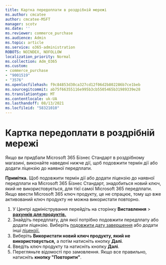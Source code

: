 ```yaml
---
title: Картка передоплати в роздрібній мережі
ms.author: cmcatee
author: cmcatee-MSFT
manager: scotv
ms.date: ''
ms.reviewer: commerce_purchase
ms.audience: Admin
ms.topic: article
ms.service: o365-administration
ROBOTS: NOINDEX, NOFOLLOW
localization_priority: Normal
ms.collection: Adm_O365
ms.custom:
- commerce_purchase
- "9001519"
- "3576"
ms.openlocfilehash: f9c84853d30ca327cd12f06d2b802286b7ce1beb
ms.sourcegitcommit: ab75f66355116e995b3cb5505465b31989339e28
ms.translationtype: MT
ms.contentlocale: uk-UA
ms.lasthandoff: 08/13/2021
ms.locfileid: "58321010"
---
```

# <a name="retail-prepaid-card"></a>Картка передоплати в роздрібній мережі

Якщо ви придбали Microsoft 365 Бізнес Стандарт в роздрібному магазині, виконайте наведені нижче дії, щоб подовжити термін дії або додати ліцензію до наявної передплати.

**Примітка.** Щоб подовжити термін дії або додати ліцензію до наявної передплати на Microsoft 365 Бізнес Стандарт, знадобиться новий ключ, який не використовується, для тієї самої Microsoft 365 передплати. Якщо ввести Microsoft 365 ключ продукту, це не спрацює, тому що вже активований ключ продукту не можна використати повторно.

1. У Центрі адміністрування перейдіть на сторінку **Виставлення**  >  **[рахунків для продуктів.](https://go.microsoft.com/fwlink/p/?linkid=842054)**
2. Знайдіть передплату, для якої потрібно подовжити передплату або додати ліцензію. Виберіть [подовжити дату завершення](https://go.microsoft.com/fwlink/p/?linkid=842054) або додати інші [ліцензії.](https://go.microsoft.com/fwlink/p/?linkid=842054)
3. Виберіть **Використати новий ключ продукту, який не використовується,** а потім натисніть кнопку **Далі**.
4. Введіть ключ продукту та натисніть кнопку **Далі**.
5. Перегляньте відомості про замовлення. Якщо все правильно, натисніть **кнопку "Повторити"**.